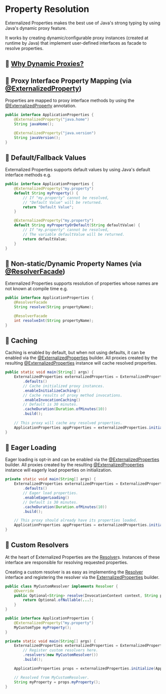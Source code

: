 # Property Resolution

Externalized Properties makes the best use of Java's strong typing by using Java's dynamic proxy feature.

It works by creating dynamic/configurable proxy instances (created at runtime by Java) that implement user-defined interfaces as facade to resolve properties.

## 🙋 [Why Dynamic Proxies?](why-dynamic-proxies.md)

## 🌟 Proxy Interface Property Mapping (via [@ExternalizedProperty](../core/src/main/java/io/github/joeljeremy7/externalizedproperties/core/ExternalizedProperty.java))  

Properties are mapped to proxy interface methods by using the [@ExternalizedProperty](../core/src/main/java/io/github/joeljeremy7/externalizedproperties/core/ExternalizedProperty.java) annotation.

```java
public interface ApplicationProperties {
    @ExternalizedProperty("java.home")
    String javaHome();

    @ExternalizedProperty("java.version")
    String javaVersion();
}
```

## 🌟 Default/Fallback Values

Externalized Properties supports default values by using Java's default interface methods e.g.

```java
public interface ApplicationProperties {
    @ExternalizedProperty("my.property")
    default String myProperty() {
        // If "my.property" cannot be resolved, 
        // "Default Value" will be returned.
        return "Default Value";
    }

    @ExternalizedProperty("my.property")
    default String myPropertyOrDefault(String defaultValue) {
        // If "my.property" cannot be resolved, 
        // The variable defaultValue will be returned.
        return defaultValue;
    }
}
```

## 🌟 Non-static/Dynamic Property Names (via [@ResolverFacade](../core/src/main/java/io/github/joeljeremy7/externalizedproperties/core/ResolverFacade.java))  

Externalized Properties supports resolution of properties whose names are not known at compile time e.g.

```java
public interface ApplicationProperties {
    @ResolverFacade
    String resolve(String propertyName);

    @ResolverFacade
    int resolveInt(String propertyName);
}
```

## 🌟 Caching

Caching is enabled by default, but when not using defaults, it can be enabled via the [@ExternalizedProperties](../core/src/main/java/io/github/joeljeremy7/externalizedproperties/core/ExternalizedProperties.java) builder. All proxies created by the resulting [@ExternalizedProperties](../core/src/main/java/io/github/joeljeremy7/externalizedproperties/core/ExternalizedProperties.java) instance will cache resolved properties.

```java
public static void main(String[] args) {
    ExternalizedProperties externalizedProperties = ExternalizedProperties.builder()
        .defaults() 
        // Cache initialized proxy instances.
        .enableInitializeCaching()
        // Cache results of proxy method invocations.
        .enableInvocationCaching()
        // Default is 30 minutes.
        .cacheDuration(Duration.ofMinutes(10))
        .build();
    
    // This proxy will cache any resolved properties.
    ApplicationProperties appProperties = externalizedProperties.initialize(ApplicationProperties.class);
}
```

## 🌟 Eager Loading

Eager loading is opt-in and can be enabled via the [@ExternalizedProperties](../core/src/main/java/io/github/joeljeremy7/externalizedproperties/core/ExternalizedProperties.java) builder. All proxies created by the resulting [@ExternalizedProperties](../core/src/main/java/io/github/joeljeremy7/externalizedproperties/core/ExternalizedProperties.java) instance will eagerly load properties on initialization.

```java
private static void main(String[] args) {
    ExternalizedProperties externalizedProperties = ExternalizedProperties.builder()
        .defaults() 
        // Eager load properties.
        .enableEagerLoading()
        // Default is 30 minutes.
        .cacheDuration(Duration.ofMinutes(10))
        .build();

    // This proxy should already have its properties loaded.
    ApplicationProperties appProperties = externalizedProperties.initialize(ApplicationProperties.class);
}
```

## 🚀 Custom Resolvers

At the heart of Externalized Properties are the [Resolver](../core/src/main/java/io/github/joeljeremy7/externalizedproperties/core/Resolver.java)s. Instances of these interface are responsible for resolving requested properties.

Creating a custom resolver is as easy as implementing the [Resolver](../core/src/main/java/io/github/joeljeremy7/externalizedproperties/core/Resolver.java) interface and registering the resolver via the [ExternalizedProperties](../core/src/main/java/io/github/joeljeremy7/externalizedproperties/core/ExternalizedProperties.java) builder.

```java
public class MyCustomResolver implements Resolver {
    @Override
    public Optional<String> resolve(InvocationContext context, String propertyName) {
        return Optional.ofNullable(...);
    }
}
```

```java
public interface ApplicationProperties {
    @ExternalizedProperty("my.property")
    MyCustomType myProperty();
}
```

```java
private static void main(String[] args) {
    ExternalizedProperties externalizedProperties = ExternalizedProperties.builder()
        // Register custom resolvers here.
        .resolvers(new MyCustomResolver())
        .build();

    ApplicationProperties props = externalizedProperties.initialize(ApplicationProperties.class);

    // Resolved from MyCustomResolver.
    String myProperty = props.myProperty();
}
```
